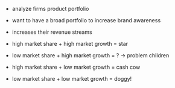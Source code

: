 - analyze firms product portfolio
- want to have a broad portfolio to increase brand awareness
- increases their revenue streams

- high market share + high market growth = star
- low market share + high market growth = ? -> problem children
- high market share + low market growth = cash cow
- low market share + low market growth = doggy!